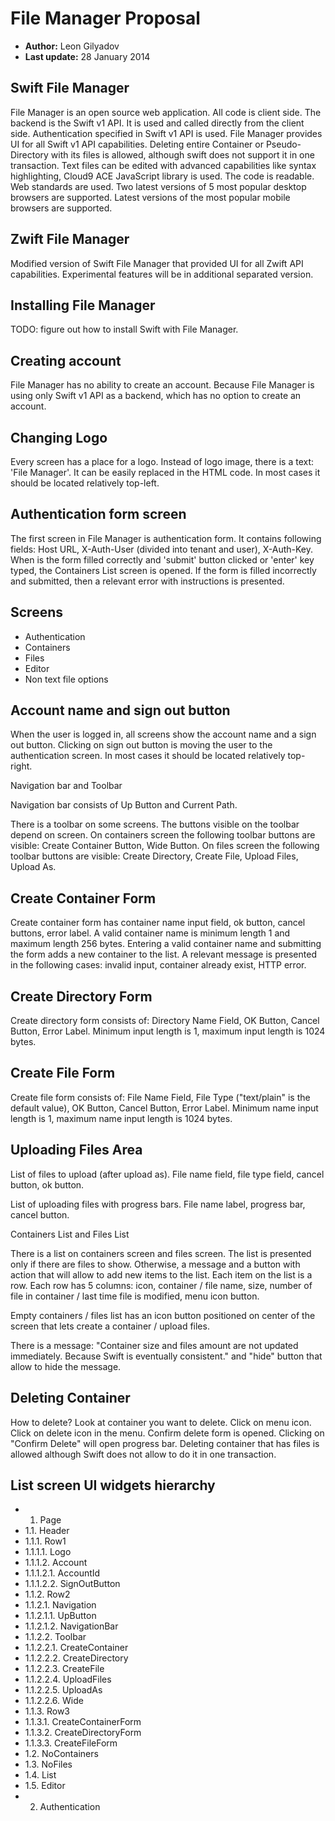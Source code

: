 
# File Manager Proposal
  * **Author:** Leon Gilyadov
  * **Last update:** 28 January 2014

## Swift File Manager

File Manager is an open source web application. All code is client
side. The backend is the Swift v1 API. It is used and called directly
from the client side. Authentication specified in Swift v1 API is
used. File Manager provides UI for all Swift v1 API capabilities.
Deleting entire Container or Pseudo-Directory with its files is
allowed, although swift does not support it in one transaction. Text
files can be edited with advanced capabilities like syntax
highlighting, Cloud9 ACE JavaScript library is used. The code is
readable. Web standards are used. Two latest versions of 5 most
popular desktop browsers are supported. Latest versions of the most
popular mobile browsers are supported.

## Zwift File Manager

Modified version of Swift File Manager that provided UI for all Zwift
API capabilities. Experimental features will be in additional
separated version.

## Installing File Manager

TODO: figure out how to install Swift with File Manager.

## Creating account

File Manager has no ability to create an account. Because File Manager
is using only Swift v1 API as a backend, which has no option to create
an account.

## Changing Logo

Every screen has a place for a logo. Instead of logo image, there is a
text: 'File Manager'. It can be easily replaced in the HTML code. In
most cases it should be located relatively top-left.

## Authentication form screen

The first screen in File Manager is authentication form. It contains
following fields: Host URL, X-Auth-User (divided into tenant and
user), X-Auth-Key. When is the form filled correctly and 'submit'
button clicked or 'enter' key typed, the Containers List screen is
opened. If the form is filled incorrectly and submitted, then a
relevant error with instructions is presented.

## Screens
  * Authentication
  * Containers
  * Files
  * Editor
  * Non text file options

## Account name and sign out button

When the user is logged in, all screens show the account name and a
sign out button. Clicking on sign out button is moving the user to the
authentication screen. In most cases it should be located relatively
top-right.

Navigation bar and Toolbar

Navigation bar consists of Up Button and Current Path.

There is a toolbar on some screens. The buttons visible on the toolbar
depend on screen. On containers screen the following toolbar buttons
are visible: Create Container Button, Wide Button. On files screen the
following toolbar buttons are visible: Create Directory, Create File,
Upload Files, Upload As.

## Create Container Form

Create container form has container name input field, ok button,
cancel buttons, error label. A valid container name is minimum length
1 and maximum length 256 bytes. Entering a valid container name and
submitting the form adds a new container to the list. A relevant
message is presented in the following cases: invalid input, container
already exist, HTTP error.

## Create Directory Form

Create directory form consists of: Directory Name Field, OK Button,
Cancel Button, Error Label. Minimum input length is 1, maximum input
length is 1024 bytes.

## Create File Form

Create file form consists of: File Name Field, File Type ("text/plain"
is the default value), OK Button, Cancel Button, Error Label. Minimum
name input length is 1, maximum name input length is 1024 bytes.

## Uploading Files Area

List of files to upload (after upload as). File name field, file type
field, cancel button, ok button.

List of uploading files with progress bars. File name label, progress
bar, cancel button.

Containers List and Files List

There is a list on containers screen and files screen. The list is
presented only if there are files to show. Otherwise, a message and a
button with action that will allow to add new items to the list. Each
item on the list is a row. Each row has 5 columns: icon, container /
file name, size, number of file in container / last time file is
modified, menu icon button.

Empty containers / files list has an icon button positioned on center
of the screen that lets create a container / upload files.

There is a message: "Container size and files amount are not updated
immediately. Because Swift is eventually consistent." and "hide"
button that allow to hide the message.

## Deleting Container

How to delete? Look at container you want to delete. Click on menu
icon. Click on delete icon in the menu. Confirm delete form is opened.
Clicking on "Confirm Delete" will open progress bar. Deleting
container that has files is allowed although Swift does not allow to
do it in one transaction.

## List screen UI widgets hierarchy

  * 1. Page
  * 1.1. Header
  * 1.1.1. Row1
  * 1.1.1.1. Logo
  * 1.1.1.2. Account
  * 1.1.1.2.1. AccountId
  * 1.1.1.2.2. SignOutButton
  * 1.1.2. Row2
  * 1.1.2.1. Navigation
  * 1.1.2.1.1. UpButton
  * 1.1.2.1.2. NavigationBar
  * 1.1.2.2. Toolbar
  * 1.1.2.2.1. CreateContainer
  * 1.1.2.2.2. CreateDirectory
  * 1.1.2.2.3. CreateFile
  * 1.1.2.2.4. UploadFiles
  * 1.1.2.2.5. UploadAs
  * 1.1.2.2.6. Wide
  * 1.1.3. Row3
  * 1.1.3.1. CreateContainerForm
  * 1.1.3.2. CreateDirectoryForm
  * 1.1.3.3. CreateFileForm
  * 1.2. NoContainers
  * 1.3. NoFiles
  * 1.4. List
  * 1.5. Editor
  * 2. Authentication
